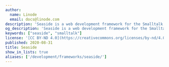 ```yaml
---
author:
  name: Linode
  email: docs@linode.com
description: 'Seaside is a web development framework for the Smalltalk programming language which offers web developers a number of capabilities to create unique applications.'
og_description: 'Seaside is a web development framework for the Smalltalk programming language which offers web developers a number of capabilities to create unique applications.'
keywords: ["seaside", "smalltalk"]
license: '[CC BY-ND 4.0](https://creativecommons.org/licenses/by-nd/4.0)'
published: 2020-08-31
title: Seaside
show_in_lists: true
aliases: ['/development/frameworks/seaside/']
---
```


